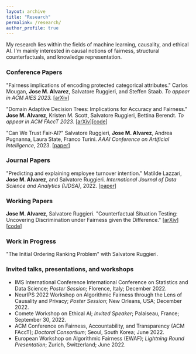```yaml
---
layout: archive
title: "Research"
permalink: /research/
author_profile: true
---
```


My research lies within the fields of machine learning, causality, and ethical AI. I'm mainly interested in causal notions of fairness, structural counterfactuals, and knowledge representation.

### Conference Papers

 "Fairness implications of encoding protected categorical attributes." Carlos Mougan, **Jose M. Alvarez**, Salvatore Ruggieri, and Steffen Staab. *To appear in ACM AIES 2023.* [[arXiv](https://arxiv.org/abs/2201.11358)]

"Domain Adaptive Decision Trees: Implications for Accuracy and Fairness." **Jose M. Alvarez**, Kristen M. Scott, Salvatore Ruggieri, Bettina Berendt. *To appear in ACM FAccT 2023.* [[arXiv](https://arxiv.org/abs/2302.13846)][[code](https://github.com/ks555/domain-adaptive-trees)]

"Can We Trust Fair-AI?" Salvatore Ruggieri, **Jose M. Alvarez**, Andrea Pugnanna, Laura State, Franco Turini. *AAAI Conference on Artificial Intelligence*, 2023. [[paper](http://pages.di.unipi.it/ruggieri/Papers/aaai2023st)]

### Journal Papers 

"Predicting and explaining employee turnover intention." Matilde Lazzari, **Jose M. Alvarez**, and Salvatore Ruggieri. *International Journal of Data Science and Analytics (IJDSA)*, 2022. [[paper](https://link.springer.com/article/10.1007/s41060-022-00329-w)]

### Working Papers

**Jose M. Alvarez**, Salvatore Ruggieri. "Counterfactual Situation Testing: Uncovering Discrimination under Fairness given the Difference." [[arXiv](http://arxiv.org/abs/2302.11944)][[code](https://github.com/cc-jalvarez/counterfactual-situation-testing)]

### Work in Progress

"The Initial Ordering Ranking Problem" with Salvatore Ruggieri.

### Invited talks, presentations, and workshops

- IMS International Conference International Conference on Statistics and Data Science; *Poster Session*; Florence, Italy; December 2022.
- NeurIPS 2022 Workshop on Algorithmic Fairness through the Lens of Causality and Privacy; *Poster Session*; New Orleans, USA; December 2022.
- Comete Workshop on Ethical AI; *Invited Speaker*; Palaiseau, France; September 30, 2022.
- ACM Conference on Fairness, Accountability, and Transparency (ACM FAccT); *Doctoral Consortium*; Seoul, South Korea; June 2022.
- European Workshop on Algorithmic Fairness (EWAF); *Lightning Round Presentation*; Zurich, Switzerland; June 2022.

<!-- {% if author.googlescholar %}
  You can also find my articles on <u><a href="{{author.googlescholar}}">my Google Scholar profile</a>.</u>
{% endif %}

{% include base_path %}

{% for post in site.publications reversed %}
  {% include archive-single.html %}
{% endfor %} -->
